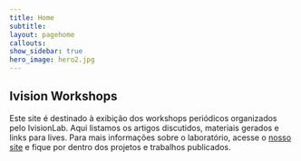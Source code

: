 ```yaml
---
title: Home
subtitle: 
layout: pagehome
callouts: 
show_sidebar: true
hero_image: hero2.jpg
---
```


## Ivision Workshops

Este site é destinado à exibição dos workshops periódicos organizados pelo IvisionLab. Aqui listamos os artigos discutidos, 
materiais gerados e links para lives. Para mais informações sobre o laboratório, acesse o [nosso site](http://www.ivisionlab.ufba.br) e 
fique por dentro dos projetos e trabalhos publicados.
